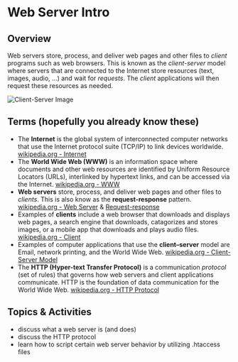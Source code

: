 # Web Server Intro
## Overview
Web servers store, process, and deliver web pages and other files to *client* programs such as web browsers. This is known as the *client-server* model where servers that are connected to the Internet store resources (text, images, audio, ...) and wait for *requests*. The *client* applications will then request these resources as needed.

![Client-Server Image](https://upload.wikimedia.org/wikipedia/commons/thumb/c/c9/Client-server-model.svg/440px-Client-server-model.svg.png)

## Terms (hopefully you already know these)
* The **Internet** is the global system of interconnected computer networks that use the Internet protocol suite (TCP/IP) to link devices worldwide. [wikipedia.org - Internet](https://en.wikipedia.org/wiki/Internet)
* The **World Wide Web (WWW)** is an information space where documents and other web resources are identified by Uniform Resource Locators (URLs), interlinked by hypertext links, and can be accessed via the Internet. [wikipedia.org - WWW](https://en.wikipedia.org/wiki/World_Wide_Web)
* **Web servers** store, process, and deliver web pages and other files to *clients*. This is also know as the **request-response** pattern. [wikipedia.org - Web Server](https://en.wikipedia.org/wiki/Web_server) &  [Request-response](https://en.wikipedia.org/wiki/Request–response)
* Examples of **clients** include a web browser that downloads and displays web pages, a search engine that downloads, catagorizes and stores images, or a mobile app that downloads and plays audio files. [wikipedia.org - Client](https://en.wikipedia.org/wiki/Client_(computing))
* Examples of computer applications that use the **client–server** model are Email, network printing, and the World Wide Web. [wikipedia.org - Client-Server Model](https://en.wikipedia.org/wiki/Client–server_model)
* The **HTTP (Hyper-text Transfer Protocol)** is a communication *protocol* (set of rules) that governs how web servers and client applications communicate.  HTTP is the foundation of data communication for the World Wide Web.  [wikipedia.org - HTTP Protocol](https://en.wikipedia.org/wiki/Hypertext_Transfer_Protocol)

## Topics & Activities
* discuss what a web server is (and does)
* discuss the HTTP protocol
* learn how to script certain web server behavior by utilizing .htaccess files

